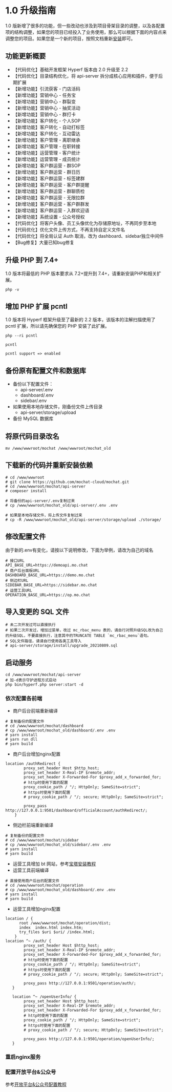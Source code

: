 # 1.0 升级指南

1.0 版新增了很多的功能，但一些改动也涉及到项目骨架目录的调整，以及各配置项的结构调整，如果您的项目已经投入了业务使用，那么可以根据下面的内容点来调整您的项目。如果您是一个新的项目，按照文档重新[安装](https://mochat.wiki/quick-start/install-bt.html)即可。

## 功能更新概要

* 【代码优化】基础开发框架 Hyperf 版本由 2.0 升级至 2.2
* 【代码优化】目录结构优化，将 api-server 拆分成核心应用和插件，便于后期扩展
* 【新增功能】引流获客 - 门店活码
* 【新增功能】营销中心 - 任务宝
* 【新增功能】营销中心 - 群裂变
* 【新增功能】营销中心 - 抽奖活动
* 【新增功能】营销中心 - 群打卡
* 【新增功能】客户转化 - 个人SOP
* 【新增功能】客户转化 - 自动打标签
* 【新增功能】客户转化 - 互动雷达
* 【新增功能】客户管理 - 离职继承
* 【新增功能】客户管理 - 在职转接
* 【新增功能】运营管理 - 客户统计
* 【新增功能】运营管理 - 成员统计
* 【新增功能】客户群运营 - 群SOP
* 【新增功能】客户群运营 - 群日历
* 【新增功能】客户群运营 - 标签建群
* 【新增功能】客户群运营 - 客户群提醒
* 【新增功能】客户群运营 - 群聊质检
* 【新增功能】客户群运营 - 无限拉群
* 【新增功能】客户群运营 - 客户群群发
* 【新增功能】客户群运营 - 入群欢迎语
* 【新增功能】系统设置 - 公众号授权
* 【代码优化】将客户头像、员工头像优化为存储原地址，不再同步至本地
* 【代码优化】优化文件上传方式，不再支持自定义文件名
* 【代码优化】将全局认证 Auth 取消，改为 dashboard、sidebar独立中间件
* 【Bug修复】大量已知bug修复

## 升级 PHP 到 7.4+

1.0 版本将最低的 PHP 版本要求从 7.2+提升到 7.4+，请重新安装PHP和相关扩展。
```shell script
php -v
```

## 增加 PHP 扩展 pcntl

1.0 版本将 Hyperf 框架升级至了最新的 2.2 版本，该版本的注解扫描使用了 pcntl 扩展，所以请先确保您的 PHP 安装了此扩展。
```shell script
php --ri pcntl

pcntl

pcntl support => enabled
```

## 备份原有配置文件和数据库

* 备份以下配置文件：
    * api-server/.env
    * dashboard/.env
    * sidebar/.env
* 如果使用本地存储文件，刚备份文件上传目录
    * api-server/storage/upload
* 备份 MySQL 数据库

## 将原代码目录改名
```shell script
mv /www/wwwroot/mochat /www/wwwroot/mochat_old
```

## 下载新的代码并重新安装依赖
```shell script
# cd /www/wwwroot
# git clone https://github.com/mochat-cloud/mochat.git
# cd /www/wwwroot/mochat/api-server
# composer install

# 将备份的api-server/.env复制过来
# cp /www/wwwroot/mochat_old/api-server/.env .env

# 如果是本地存储文件，将上传文件复制过来
# cp -R /www/wwwroot/mochat_old/api-server/storage/upload ./storage/
```

## 修改配置文件
由于新的.env有变化，请按以下说明修改，下面为举例，请改为自己的域名
```shell script
# 接口URL
API_BASE_URL=https://demoapi.mo.chat
# 商户后台面板URL
DASHBOARD_BASE_URL=https://demo.mo.chat
# 侧边栏URL
SIDEBAR_BASE_URL=https://sidebar.mo.chat
# 运营工具URL
OPERATION_BASE_URL=https://op.mo.chat
```

## 导入变更的 SQL 文件
```shell script
# 未二次开发过可以直接执行
# 如果二次开发过，增加过菜单，改过 mc_rbac_menu 表的，请自行对照升级SQL改为自己的升级SQL，不要直接执行，注意其中的TRUNCATE TABLE `mc_rbac_menu`语句。
# SQL文件路径，请请自行使用各类工具导入
# api-server/storage/install/upgrade_20210809.sql
```

## 启动服务
```shell script
cd /www/wwwroot/mochat/api-server
# 加-d表示守护进程方式启动
php bin/hyperf.php server:start -d
```

### 依次配置各前端
* 商户后台前端重新编译
```shell script
# 复制备份的配置文件
# cd /www/wwwroot/mochat/dashboard
# cp /www/wwwroot/mochat_old/dashboard/.env .env
# yarn install
# yarn run dll
# yarn build
```

* 商户后台增加nginx配置
```nginx
location /authRedirect {
        proxy_set_header Host $http_host;
        proxy_set_header X-Real-IP $remote_addr;
        proxy_set_header X-Forwarded-For $proxy_add_x_forwarded_for;
        # http时使用下面的配置
        proxy_cookie_path / "/; HttpOnly; SameSite=strict";
        # https时使用下面的配置
        # proxy_cookie_path / "/; secure; HttpOnly; SameSite=strict";

        proxy_pass http://127.0.0.1:9501/dashboard/officialAccount/authRedirect/;
    }
```

* 侧边栏前端重新编译
```shell script
# 复制备份的配置文件
# cd /www/wwwroot/mochat/sidebar
# cp /www/wwwroot/mochat_old/sidebar/.env .env
# yarn install
# yarn build
```

* 运营工具增加 bt 网站，参考[宝塔安装教程](https://mochat.wiki/quick-start/install-bt.html)
* 运营工具前端编译
```shell script
# 直接使用商户后台的配置文件
# cd /www/wwwroot/mochat/operation
# cp /www/wwwroot/mochat_old/dashboard/.env .env
# yarn install
# yarn build
```

* 运营工具增加nginx配置
```nginx
location / {
      root /www/wwwroot/mochat/operation/dist;
      index  index.html index.htm;
      try_files $uri $uri/ /index.html;
    }
location ^~ /auth/ {
        proxy_set_header Host $http_host;
        proxy_set_header X-Real-IP $remote_addr;
        proxy_set_header X-Forwarded-For $proxy_add_x_forwarded_for;
        # http时使用下面的配置
        proxy_cookie_path / "/; HttpOnly; SameSite=strict";
        # https时使用下面的配置
        # proxy_cookie_path / "/; secure; HttpOnly; SameSite=strict";

        proxy_pass http://127.0.0.1:9501/operation/auth/;
   }

   location ^~ /openUserInfo/ {
        proxy_set_header Host $http_host;
        proxy_set_header X-Real-IP $remote_addr;
        proxy_set_header X-Forwarded-For $proxy_add_x_forwarded_for;
        # http时使用下面的配置
        proxy_cookie_path / "/; HttpOnly; SameSite=strict";
        # https时使用下面的配置
        # proxy_cookie_path / "/; secure; HttpOnly; SameSite=strict";

        proxy_pass http://127.0.0.1:9501/operation/openUserInfo/;
   }
```

### 重启nginx服务

### 配置开放平台&公众号
参考[开放平台&公众号配置教程](https://mochat.wiki/wework/open-platform.html)


